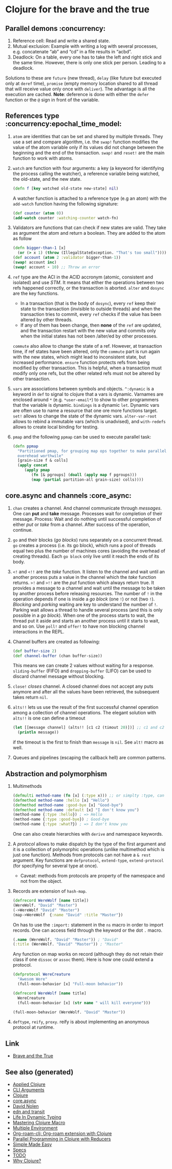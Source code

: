 # Clojure for the brave and the true


## Parallel demons     :concurrency:

1.  Reference cell: Read and write a shared state.
2.  Mutual exclusion: Example with writing a log with several processes, e.g. concatenate &ldquo;ab&rdquo; and &ldquo;cd&rdquo; in a file results in &ldquo;acbd&rdquo;.
3.  Deadlock: On a table, every one has to take the left and right stick and the same time. However, there is only one stick per person. Leading to a deadlock.

Solutions to these are `future` (new thread), `delay` (like future but executed only at `deref` time), `promise` (empty memory location shared to all thread that will receive value only once with `deliver`). The advantage is all the execution are cached. **Note**: deference is done with either the `defer` function or the `@` sign in front of the variable.


## References type     :concurrency:epochal_time_model:

1.  `atom` are identities that can be set and shared by multiple threads. They use a set and compare algorithm, i.e. the `swap!` function modifies the value of the atom variable only if its values did not change between the beginning and the end of the transaction. `swap!` and `reset!` are the main function to work with atoms.
2.  `watch` are function with four arguments: a key (a keyword for identifying the process calling the watcher), a reference variable being watched, the old-state, and the new state.
    
    ```clojure
    (defn f [key watched old-state new-state] nil)
    ```
    
    A watcher function is attached to a reference type (e.g an atom) with the `add-watch` function having the following signature:
    
    ```clojure
    (def counter (atom 0))
    (add-watch counter :watching-counter watch-fn)
    ```

3.  Validators are functions that can check if new states are valid. They take as argument the atom and return a boolean. They are added to the atom as follow
    
    ```clojure
    (defn bigger-than-1 [x]
      (or (> x 1) (throw (IllegalStateException. "That's too small"))))
    (def account (atom 2 :validator bigger-than-1))
    (swap! account inc)
    (swap! account - 10) ;; Throw an error
    ```

4.  `ref` type are the ACI in the ACID accronym (atomic, consistent and isolated) and use *STM*. It means that either the operations between two refs happened correctly, or the transaction is aborted. `alter` and `dosync` are the key functions.
    
    -   In a transaction (that is the body of `dosync`), every `ref` keep their state to the transaction (invisible to outside threads) and when the transaction tries to commit, every `ref` checks if the value has been altered by other threads.
    -   If any of them has been change, then **none** of the `ref` are updated, and the transaction restart with the new value and commits only when the initial states has not been /alter/ed by other processes.
    
    `commute` also allow to change the state of a ref. However, at transaction time, if ref states have been altered, only the `commute` part is run again with the new states, which might lead to inconsistent state, but increased performance. `ensure` function protects refs from being modified by other transaction. This is helpful, when a transaction must modify only one refs, but the other related refs must not be altered by other transaction.
5.  `vars` are associations between symbols and objects. `^:dynamic` is a keyword in `def` to signal to clojure that a vars is dynamic. Varnames are enclosed around `*` (e.g. `*user-email*`) to show to other programmers that the variable is dynamic. `bindings` is a dynamic `let`. Dynamic vars are often use to name a resource that one ore more functions target. `set!` allows to change the state of the dynamic vars. `alter-var-root` allows to rebind a immutable vars (which is unadvised), and `with-redefs` allows to create local binding for testing.
6.  `pmap` and the following `ppmap` can be used to execute parallel task:
    
    ```clojure
    (defn ppmap
      "Partitioned pmap, for grouping map ops together to make parallel
      overehead worthwile"
      [grain-size f & colls]
      (apply concat
    	 (apply pmap
    		(fn [& pgroups] (doall (apply map f pgroups)))
    		(map (partial partition-all grain-size) colls))))
    ```


## core.async and channels     :core_async:

1.  `chan` creates a channel. And channel communicate through *messages*. One can **put** and **take** message. Processes wait for completion of their message. Process: Wait and do nothing until successful completion of either *put* or *take* from a channel. After success of the operation, continue.
2.  `go` and their blocks (*go blocks*) runs separately on a concurrent thread. `go` creates a process (i.e. its go block), which runs a pool of threads equal two plus the number of machines cores (avoiding the overhead of creating threads). Each `go block` only live until it reach the ends of its body.
3.  `<!` and `<!!` are the *take* function. It listen to the channel and wait until an another process puts a value in the channel which the *take* function returns. `>!` and `>!!` are the *put* function which always return true. It provides a message to a channel and wait until the message to be taken by another process before releasing resources. The number of `!` in the operation depends if one is inside a *go block* (one `!`) or not (two `!`). *Blocking* and *parking* waiting are key to understand the number of `!`. Parking wait allows a thread to handle several process (and this is only possible in a *go block*). When one of the process starts to wait, the thread put it aside and starts an another process until it starts to wait, and so on. Use `poll!` and `offer!` to have non blocking channel interactions in the REPL.
4.  Channel buffers are created as following:
    
    ```clojure
    (def buffer-size 2)
    (def channel-buffer (chan buffer-size))
    ```
    
    This means we can create 2 values without waiting for a response. `sliding-buffer` (FIFO) and `dropping-buffer` (LIFO) can be used to discard channel message without blocking.
5.  `close!` *closes* channel. A closed channel does not accept any puts anymore and after all the values have been retrieved, the subsequent takes return `nil`.
6.  `alts!!` lets us use the result of the first successful channel operation among a collection of channel operations. The elegant solution with `alts!!` is one can define a timeout
    
    ```clojure
    (let [[message channel] (alts!! [c1 c2 (timout 20)])] ;; c1 and c2 are predefined channels.
      (println message))
    ```
    
    if the timeout is the first to finish than `message` is `nil`. See `alt!` macro as well.
7.  Queues and pipelines (escaping the callback hell) are common patterns.


## Abstraction and polymorphism

1.  Multimethods
    
    ```clojure
    (defmulti method-name (fn [x] (:type x))) ;; or simplty :type, can be more complicated as well
    (defmethod method-name :hello [x] "Hello")
    (defmethod method-name :good-bye [x] "Good-bye")
    (defmethod method-name :default [x] "I don't know you")
    (method-name {:type :hello}) ; => Hello
    (method-name {:type :good-bye}) ; Good-bye
    (method-name {:type :what?}) ; => I don't know you
    ```
    
    One can also create hierarchies with `derive` and namespace keywords.
2.  A *protocol* allows to make dispatch by the type of the first argument and it is a collection of polymorphic operations (unlike multimethod which is just one function). Methods from protocols can not have a `& rest` argument. Key functions are `defprotocol`, `extend-type`, `extend-protocol` (for specifying for several type at once).
    -   Caveat: methods from protocols are property of the namespace and not from the object.
3.  Records are extension of `hash-map`.
    
    ```clojure
    (defrecord WereWolf [name title])
    (WereWolf. "David" "Master")
    (->WereWolf "David" "Master")
    (map->WereWolf  {:name "David" :title "Master"})
    ```
    
    On has to use the `:import:` statement in the `ns` macro in order to import records. One can access field through the keyword or the dot `.` macro.
    
    ```clojure
    (.name (WereWolf. "David" "Master")) ; "David"
    (:title (WereWolf. "David" "Master")) ; "Master"
    ```
    
    Any function on map works on record (although they do not retain their class if one `dissoc` or `assoc` them). Here is how one could extend a protocol.
    
    ```clojure
    (defprotocol WereCreature
      "Awesom Were"
      (full-moon-behavior [x] "Full-moon behavior"))
    
    (defrecord WereWolf [name title]
      WereCreature
      (full-moon-behavior [x] (str name " will kill everyone")))
    
    (full-moon-behavior (WereWolf. "David" "Master"))
    ```

4.  `deftype`, `reify`, `proxy`. reify is about implementing an anonymous protocol at runtime.


## Link

-   [Brave and the True](https://www.braveclojure.com/clojure-for-the-brave-and-true/)


## See also (generated)

-   [Applied Clojure](20200430155637-applied_clojure.md)
-   [CLI Arguments](20200430154352-cli_arguments.md)
-   [Clojure](../decks/clojure.md)
-   [core.async](20200430155819-core_async.md)
-   [David Nolen](20200430141609-david_nolen.md)
-   [edn and transit](20200504212017-edn_and_transit.md)
-   [Life In Dynamic Typing](20200430141226-life_in_dynamic_typing.md)
-   [Mastering Clojure Macro](20200430155438-mastering_clojure_macro.md)
-   [Multiple Environment](20200430154528-multiple_environment.md)
-   [Org-roam-clj: Org-roam extension with Clojure](20200503222619-org_roam_clj.md)
-   [Parallel Programming in Clojure with Reducers](20200505112138-clojure_reducers.md)
-   [Simple Made Easy](20200502122138-simple_made_easy.md)
-   [Specs](20200430235013-specs.md)
-   [TODO](../todo.md)
-   [Why Clojure?](20200504204808-why_clojure.md)
